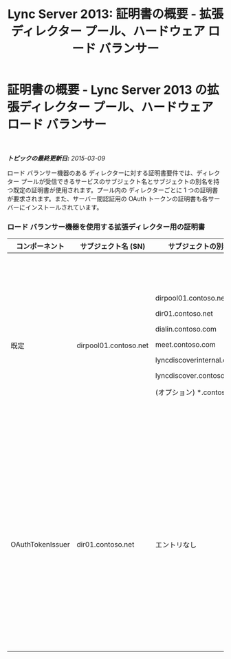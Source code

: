 ﻿---
title: 'Lync Server 2013: 証明書の概要 - 拡張ディレクター プール、ハードウェア ロード バランサー'
TOCTitle: 証明書の概要 - 拡張ディレクター プール、ハードウェア ロード バランサー
ms:assetid: 45940add-8027-418d-b79a-9033b494762f
ms:mtpsurl: https://technet.microsoft.com/ja-jp/library/JJ204846(v=OCS.15)
ms:contentKeyID: 48271955
ms.date: 05/19/2016
mtps_version: v=OCS.15
ms.translationtype: HT
---

# 証明書の概要 - Lync Server 2013 の拡張ディレクター プール、ハードウェア ロード バランサー

 

_**トピックの最終更新日:** 2015-03-09_

ロード バランサー機器のある ディレクターに対する証明書要件では、ディレクター プールが受信できるサービスのサブジェクト名とサブジェクトの別名を持つ既定の証明書が使用されます。プール内の ディレクターごとに 1 つの証明書が要求されます。また、サーバー間認証用の OAuth トークンの証明書も各サーバーにインストールされています。

### ロード バランサー機器を使用する拡張ディレクター用の証明書

<table>
<colgroup>
<col style="width: 25%" />
<col style="width: 25%" />
<col style="width: 25%" />
<col style="width: 25%" />
</colgroup>
<thead>
<tr class="header">
<th>コンポーネント</th>
<th>サブジェクト名 (SN)</th>
<th>サブジェクトの別名 (SAN)</th>
<th>コメント</th>
</tr>
</thead>
<tbody>
<tr class="odd">
<td><p>既定</p></td>
<td><p>dirpool01.contoso.net</p></td>
<td><p>dirpool01.contoso.net</p>
<p>dir01.contoso.net</p>
<p>dialin.contoso.com</p>
<p>meet.contoso.com</p>
<p>lyncdiscoverinternal.contoso.com</p>
<p>lyncdiscover.contoso.com</p>
<p>(オプション) *.contoso.com</p></td>
<td><p>ディレクターの証明書は、内部管理の証明機関 (CA) またはパブリック CA のどちらかから要求できます。</p>
<p>ディレクターは、境界にあるリバース プロキシからの要求または エッジ サーバーからの要求に応答します。</p>
<p>または、簡易 URL のワイルドカード エントリ</p></td>
</tr>
<tr class="even">
<td><p>OAuthTokenIssuer</p></td>
<td><p>dir01.contoso.net</p></td>
<td><p>エントリなし</p></td>
<td><div class="alert">

> [!IMPORTANT]
> 最小のキー長は 1024 ビットですが、最小の推奨キー長は 2048 ビットであるという警告が表示される場合があります。


</div>
<p>OAuthTokenIssuer 証明書は、大規模環境内のサーバーを認証するための専用の証明書で、内部 CA またはパブリック CA から要求できます。この証明書は必須です。</p></td>
</tr>
</tbody>
</table>


